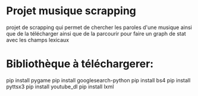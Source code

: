 # Projet musique scrapping
projet de scrapping qui permet de chercher les paroles d'une musique 
ainsi que de la télécharger ainsi que de la parcourir pour faire un 
graph de stat avec les champs lexicaux

# Bibliothèque à téléchargerer:
pip install pygame
pip install googlesearch-python
pip install bs4
pip install pyttsx3
pip install youtube_dl
pip install lxml
